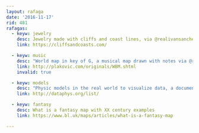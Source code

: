 ```yaml
---
layout: rafaga
date: '2016-11-17'
rid: 481
rafagas:
  - keyw: jewelry
    desc: Jewelry made with cliffs and coast lines, via @realivansanchez
    link: https://cliffsandcoasts.com/

  - keyw: music
    desc: "World map in key of G, a musical map drawn with notes via @realivansanchez"
    link: http://plakovic.com/originals/WBM.shtml
    invalid: true

  - keyw: models
    desc: "Physic models in the real world to visualize data, a documented historical overview"
    link: http://dataphys.org/list/

  - keyw: fantasy
    desc: What is a fantasy map with XX century examples
    link: https://www.bl.uk/maps/articles/what-is-a-fantasy-map

---
```

